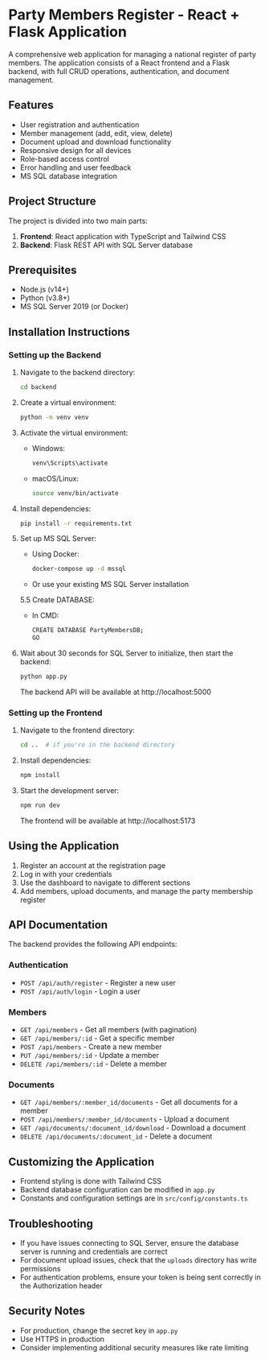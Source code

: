 # Party Members Register - React + Flask Application

A comprehensive web application for managing a national register of party members. The application consists of a React frontend and a Flask backend, with full CRUD operations, authentication, and document management.

## Features

- User registration and authentication
- Member management (add, edit, view, delete)
- Document upload and download functionality
- Responsive design for all devices
- Role-based access control
- Error handling and user feedback
- MS SQL database integration

## Project Structure

The project is divided into two main parts:

1. **Frontend**: React application with TypeScript and Tailwind CSS
2. **Backend**: Flask REST API with SQL Server database

## Prerequisites

- Node.js (v14+)
- Python (v3.8+)
- MS SQL Server 2019 (or Docker)

## Installation Instructions

### Setting up the Backend

1. Navigate to the backend directory:
   ```bash
   cd backend
   ```

2. Create a virtual environment:
   ```bash
   python -m venv venv
   ```

3. Activate the virtual environment:
   - Windows:
     ```bash
     venv\Scripts\activate
     ```
   - macOS/Linux:
     ```bash
     source venv/bin/activate
     ```

4. Install dependencies:
   ```bash
   pip install -r requirements.txt
   ```

5. Set up MS SQL Server:
   - Using Docker:
     ```bash
     docker-compose up -d mssql
     ```
   - Or use your existing MS SQL Server installation
  
   5.5 Create DATABASE:
      - In CMD:
        ```bash
        CREATE DATABASE PartyMembersDB;
        GO
        ```

6. Wait about 30 seconds for SQL Server to initialize, then start the backend:
   ```bash
   python app.py
   ```

   The backend API will be available at http://localhost:5000

### Setting up the Frontend

1. Navigate to the frontend directory:
   ```bash
   cd ..  # if you're in the backend directory
   ```

2. Install dependencies:
   ```bash
   npm install
   ```

3. Start the development server:
   ```bash
   npm run dev
   ```

   The frontend will be available at http://localhost:5173

## Using the Application

1. Register an account at the registration page
2. Log in with your credentials
3. Use the dashboard to navigate to different sections
4. Add members, upload documents, and manage the party membership register

## API Documentation

The backend provides the following API endpoints:

### Authentication
- `POST /api/auth/register` - Register a new user
- `POST /api/auth/login` - Login a user

### Members
- `GET /api/members` - Get all members (with pagination)
- `GET /api/members/:id` - Get a specific member
- `POST /api/members` - Create a new member
- `PUT /api/members/:id` - Update a member
- `DELETE /api/members/:id` - Delete a member

### Documents
- `GET /api/members/:member_id/documents` - Get all documents for a member
- `POST /api/members/:member_id/documents` - Upload a document
- `GET /api/documents/:document_id/download` - Download a document
- `DELETE /api/documents/:document_id` - Delete a document

## Customizing the Application

- Frontend styling is done with Tailwind CSS
- Backend database configuration can be modified in `app.py`
- Constants and configuration settings are in `src/config/constants.ts`

## Troubleshooting

- If you have issues connecting to SQL Server, ensure the database server is running and credentials are correct
- For document upload issues, check that the `uploads` directory has write permissions
- For authentication problems, ensure your token is being sent correctly in the Authorization header

## Security Notes

- For production, change the secret key in `app.py`
- Use HTTPS in production
- Consider implementing additional security measures like rate limiting
